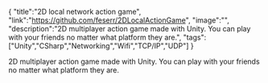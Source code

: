 {
    "title":"2D local network action game",
    "link":"https://github.com/feserr/2DLocalActionGame",
    "image":"",
    "description":"2D multiplayer action game made with Unity. You can play with your friends no matter what platform they are.",
    "tags":["Unity","CSharp","Networking","Wifi","TCP/IP","UDP"]
}


2D multiplayer action game made with Unity. You can play with your friends no matter what platform they are.
